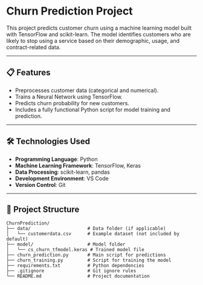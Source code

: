 # Churn Prediction Project

This project predicts customer churn using a machine learning model built with TensorFlow and scikit-learn. The model identifies customers who are likely to stop using a service based on their demographic, usage, and contract-related data.

---

## 📋 Features
- Preprocesses customer data (categorical and numerical).
- Trains a Neural Network using TensorFlow.
- Predicts churn probability for new customers.
- Includes a fully functional Python script for model training and prediction.

---

## 🛠️ Technologies Used
- **Programming Language**: Python
- **Machine Learning Framework**: TensorFlow, Keras
- **Data Processing**: scikit-learn, pandas
- **Development Environment**: VS Code
- **Version Control**: Git

---

## 📁 Project Structure
```plaintext
ChurnPrediction/
├── data/                     # Data folder (if applicable)
│   └── customerdata.csv      # Example dataset (not included by default)
├── model/                    # Model folder
│   └── cs_churn_tfmodel.keras # Trained model file
├── churn_prediction.py       # Main script for predictions
├── churn_training.py         # Script for training the model
├── requirements.txt          # Python dependencies
├── .gitignore                # Git ignore rules
└── README.md                 # Project documentation
